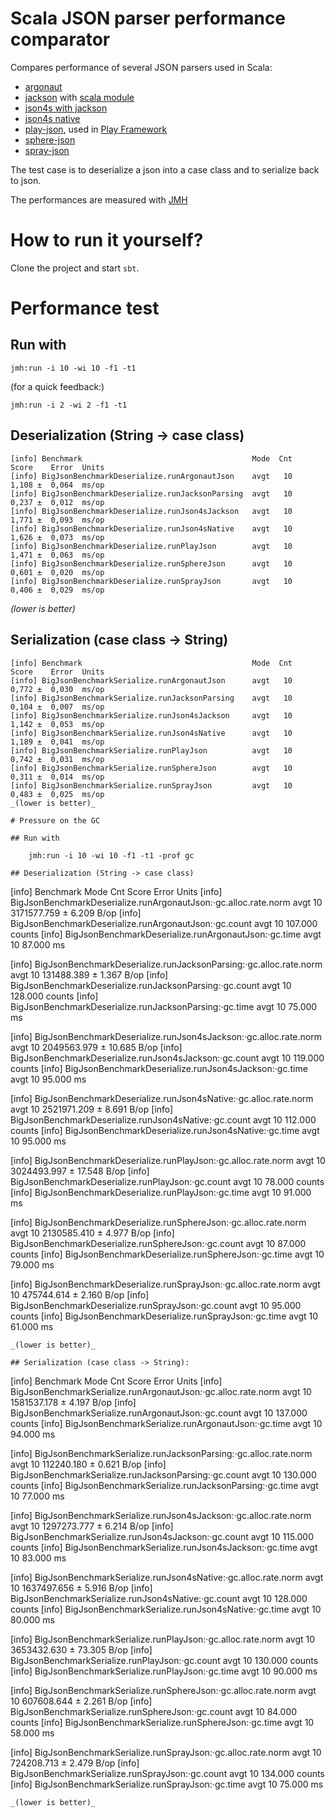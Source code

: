 Scala JSON parser performance comparator
========================================

Compares performance of several JSON parsers used in Scala:

- [argonaut](http://argonaut.io/)
- [jackson](http://wiki.fasterxml.com/JacksonHome) with [scala module](https://github.com/FasterXML/jackson-module-scala)
- [json4s with jackson](https://github.com/json4s/json4s#jackson)
- [json4s native](https://github.com/json4s/json4s)
- [play-json](https://www.playframework.com/documentation/latest/ScalaJson), used in [Play Framework](https://www.playframework.com/)
- [sphere-json](https://github.com/sphereio/sphere-scala-libs/tree/master/json)
- [spray-json](https://github.com/spray/spray-json)

The test case is to deserialize a json into a case class and to serialize back to json.

The performances are measured with [JMH](https://github.com/ktoso/sbt-jmh)

# How to run it yourself?

Clone the project and start `sbt`.


# Performance test

## Run with

    jmh:run -i 10 -wi 10 -f1 -t1

(for a quick feedback:)

    jmh:run -i 2 -wi 2 -f1 -t1


## Deserialization (String -> case class)

```
[info] Benchmark                                      Mode  Cnt   Score    Error  Units
[info] BigJsonBenchmarkDeserialize.runArgonautJson    avgt   10   1,108 ±  0,064  ms/op
[info] BigJsonBenchmarkDeserialize.runJacksonParsing  avgt   10   0,237 ±  0,012  ms/op
[info] BigJsonBenchmarkDeserialize.runJson4sJackson   avgt   10   1,771 ±  0,093  ms/op
[info] BigJsonBenchmarkDeserialize.runJson4sNative    avgt   10   1,626 ±  0,073  ms/op
[info] BigJsonBenchmarkDeserialize.runPlayJson        avgt   10   1,471 ±  0,063  ms/op
[info] BigJsonBenchmarkDeserialize.runSphereJson      avgt   10   0,601 ±  0,020  ms/op
[info] BigJsonBenchmarkDeserialize.runSprayJson       avgt   10   0,406 ±  0,029  ms/op
```
_(lower is better)_

## Serialization (case class -> String)

```
[info] Benchmark                                      Mode  Cnt   Score    Error  Units
[info] BigJsonBenchmarkSerialize.runArgonautJson      avgt   10   0,772 ±  0,030  ms/op
[info] BigJsonBenchmarkSerialize.runJacksonParsing    avgt   10   0,104 ±  0,007  ms/op
[info] BigJsonBenchmarkSerialize.runJson4sJackson     avgt   10   1,142 ±  0,053  ms/op
[info] BigJsonBenchmarkSerialize.runJson4sNative      avgt   10   1,189 ±  0,041  ms/op
[info] BigJsonBenchmarkSerialize.runPlayJson          avgt   10   0,742 ±  0,031  ms/op
[info] BigJsonBenchmarkSerialize.runSphereJson        avgt   10   0,311 ±  0,014  ms/op
[info] BigJsonBenchmarkSerialize.runSprayJson         avgt   10   0,483 ±  0,025  ms/op
_(lower is better)_

# Pressure on the GC

## Run with

    jmh:run -i 10 -wi 10 -f1 -t1 -prof gc

## Deserialization (String -> case class)

```
[info] Benchmark                                                                       Mode  Cnt        Score        Error   Units
[info] BigJsonBenchmarkDeserialize.runArgonautJson:·gc.alloc.rate.norm                 avgt   10  3171577.759 ±      6.209    B/op
[info] BigJsonBenchmarkDeserialize.runArgonautJson:·gc.count                           avgt   10      107.000               counts
[info] BigJsonBenchmarkDeserialize.runArgonautJson:·gc.time                            avgt   10       87.000                   ms

[info] BigJsonBenchmarkDeserialize.runJacksonParsing:·gc.alloc.rate.norm               avgt   10   131488.389 ±      1.367    B/op
[info] BigJsonBenchmarkDeserialize.runJacksonParsing:·gc.count                         avgt   10      128.000               counts
[info] BigJsonBenchmarkDeserialize.runJacksonParsing:·gc.time                          avgt   10       75.000                   ms

[info] BigJsonBenchmarkDeserialize.runJson4sJackson:·gc.alloc.rate.norm                avgt   10  2049563.979 ±     10.685    B/op
[info] BigJsonBenchmarkDeserialize.runJson4sJackson:·gc.count                          avgt   10      119.000               counts
[info] BigJsonBenchmarkDeserialize.runJson4sJackson:·gc.time                           avgt   10       95.000                   ms

[info] BigJsonBenchmarkDeserialize.runJson4sNative:·gc.alloc.rate.norm                 avgt   10  2521971.209 ±      8.691    B/op
[info] BigJsonBenchmarkDeserialize.runJson4sNative:·gc.count                           avgt   10      112.000               counts
[info] BigJsonBenchmarkDeserialize.runJson4sNative:·gc.time                            avgt   10       95.000                   ms

[info] BigJsonBenchmarkDeserialize.runPlayJson:·gc.alloc.rate.norm                     avgt   10  3024493.997 ±     17.548    B/op
[info] BigJsonBenchmarkDeserialize.runPlayJson:·gc.count                               avgt   10       78.000               counts
[info] BigJsonBenchmarkDeserialize.runPlayJson:·gc.time                                avgt   10       91.000                   ms

[info] BigJsonBenchmarkDeserialize.runSphereJson:·gc.alloc.rate.norm                   avgt   10  2130585.410 ±      4.977    B/op
[info] BigJsonBenchmarkDeserialize.runSphereJson:·gc.count                             avgt   10       87.000               counts
[info] BigJsonBenchmarkDeserialize.runSphereJson:·gc.time                              avgt   10       79.000                   ms

[info] BigJsonBenchmarkDeserialize.runSprayJson:·gc.alloc.rate.norm                    avgt   10   475744.614 ±      2.160    B/op
[info] BigJsonBenchmarkDeserialize.runSprayJson:·gc.count                              avgt   10       95.000               counts
[info] BigJsonBenchmarkDeserialize.runSprayJson:·gc.time                               avgt   10       61.000                   ms
```
_(lower is better)_

## Serialization (case class -> String):

```
[info] Benchmark                                                                       Mode  Cnt        Score        Error   Units
[info] BigJsonBenchmarkSerialize.runArgonautJson:·gc.alloc.rate.norm                   avgt   10  1581537.178 ±      4.197    B/op
[info] BigJsonBenchmarkSerialize.runArgonautJson:·gc.count                             avgt   10      137.000               counts
[info] BigJsonBenchmarkSerialize.runArgonautJson:·gc.time                              avgt   10       94.000                   ms

[info] BigJsonBenchmarkSerialize.runJacksonParsing:·gc.alloc.rate.norm                 avgt   10   112240.180 ±      0.621    B/op
[info] BigJsonBenchmarkSerialize.runJacksonParsing:·gc.count                           avgt   10      130.000               counts
[info] BigJsonBenchmarkSerialize.runJacksonParsing:·gc.time                            avgt   10       77.000                   ms

[info] BigJsonBenchmarkSerialize.runJson4sJackson:·gc.alloc.rate.norm                  avgt   10  1297273.777 ±      6.214    B/op
[info] BigJsonBenchmarkSerialize.runJson4sJackson:·gc.count                            avgt   10      115.000               counts
[info] BigJsonBenchmarkSerialize.runJson4sJackson:·gc.time                             avgt   10       83.000                   ms

[info] BigJsonBenchmarkSerialize.runJson4sNative:·gc.alloc.rate.norm                   avgt   10  1637497.656 ±      5.916    B/op
[info] BigJsonBenchmarkSerialize.runJson4sNative:·gc.count                             avgt   10      128.000               counts
[info] BigJsonBenchmarkSerialize.runJson4sNative:·gc.time                              avgt   10       80.000                   ms

[info] BigJsonBenchmarkSerialize.runPlayJson:·gc.alloc.rate.norm                       avgt   10  3653432.630 ±     73.305    B/op
[info] BigJsonBenchmarkSerialize.runPlayJson:·gc.count                                 avgt   10      130.000               counts
[info] BigJsonBenchmarkSerialize.runPlayJson:·gc.time                                  avgt   10       90.000                   ms

[info] BigJsonBenchmarkSerialize.runSphereJson:·gc.alloc.rate.norm                     avgt   10   607608.644 ±      2.261    B/op
[info] BigJsonBenchmarkSerialize.runSphereJson:·gc.count                               avgt   10       84.000               counts
[info] BigJsonBenchmarkSerialize.runSphereJson:·gc.time                                avgt   10       58.000                   ms

[info] BigJsonBenchmarkSerialize.runSprayJson:·gc.alloc.rate.norm                      avgt   10   724208.713 ±      2.479    B/op
[info] BigJsonBenchmarkSerialize.runSprayJson:·gc.count                                avgt   10      134.000               counts
[info] BigJsonBenchmarkSerialize.runSprayJson:·gc.time                                 avgt   10       75.000                   ms
```
_(lower is better)_
